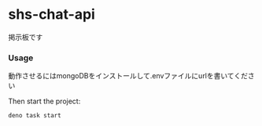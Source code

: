 # shs-chat-api

掲示板です

### Usage

動作させるにはmongoDBをインストールして.envファイルにurlを書いてください

Then start the project:

```
deno task start
```
